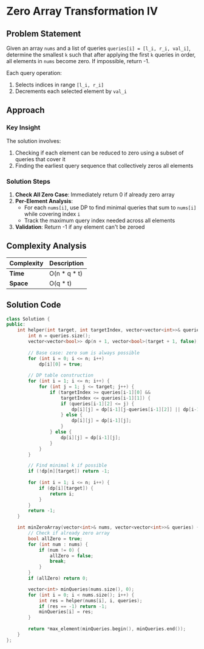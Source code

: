 # Zero Array Transformation IV

## Problem Statement
Given an array `nums` and a list of queries `queries[i] = [l_i, r_i, val_i]`, determine the smallest `k` such that after applying the first `k` queries in order, all elements in `nums` become zero. If impossible, return -1.

Each query operation:
1. Selects indices in range `[l_i, r_i]`
2. Decrements each selected element by `val_i`

## Approach
### Key Insight
The solution involves:
1. Checking if each element can be reduced to zero using a subset of queries that cover it
2. Finding the earliest query sequence that collectively zeros all elements

### Solution Steps
1. **Check All Zero Case**: Immediately return 0 if already zero array
2. **Per-Element Analysis**:
   - For each `nums[i]`, use DP to find minimal queries that sum to `nums[i]` while covering index `i`
   - Track the maximum query index needed across all elements
3. **Validation**: Return -1 if any element can't be zeroed

## Complexity Analysis
| Complexity | Description |
|------------|-------------|
| **Time**   | O(n * q * t) | (n = nums length, q = queries count, t = max nums value) |
| **Space**  | O(q * t)     |

## Solution Code
```cpp
class Solution {
public:
    int helper(int target, int targetIndex, vector<vector<int>>& queries) {
        int n = queries.size();
        vector<vector<bool>> dp(n + 1, vector<bool>(target + 1, false));
        
        // Base case: zero sum is always possible
        for (int i = 0; i <= n; i++)
            dp[i][0] = true;
            
        // DP table construction
        for (int i = 1; i <= n; i++) {
            for (int j = 1; j <= target; j++) {
                if (targetIndex >= queries[i-1][0] && 
                    targetIndex <= queries[i-1][1]) {
                    if (queries[i-1][2] <= j) {
                        dp[i][j] = dp[i-1][j-queries[i-1][2]] || dp[i-1][j];
                    } else {
                        dp[i][j] = dp[i-1][j];
                    }
                } else {
                    dp[i][j] = dp[i-1][j];
                }
            }
        }

        // Find minimal k if possible
        if (!dp[n][target]) return -1;
        
        for (int i = 1; i <= n; i++) {
            if (dp[i][target]) {
                return i;
            }
        }
        return -1;
    }

    int minZeroArray(vector<int>& nums, vector<vector<int>>& queries) {
        // Check if already zero array
        bool allZero = true;
        for (int num : nums) {
            if (num != 0) {
                allZero = false;
                break;
            }
        }
        if (allZero) return 0;

        vector<int> minQueries(nums.size(), 0);
        for (int i = 0; i < nums.size(); i++) {
            int res = helper(nums[i], i, queries);
            if (res == -1) return -1;
            minQueries[i] = res;
        }
        
        return *max_element(minQueries.begin(), minQueries.end());
    }
};
